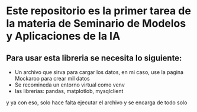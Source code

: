 # Este repositorio es la primer tarea de la materia de Seminario de Modelos y Aplicaciones de la IA

## Para usar esta libreria se necesita lo siguiente:

* Un archivo que sirva para cargar los datos, en mi caso, use la pagina Mockaroo para crear mil datos
* Se recomineda un entorno virtual como venv
* las librerias: pandas, matplotlob, mysqlclient

y ya con eso, solo hace falta ejecutar el archivo y se encarga de todo solo